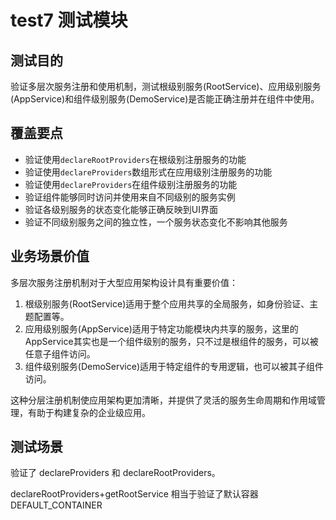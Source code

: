 # test7 测试模块

## 测试目的

验证多层次服务注册和使用机制，测试根级别服务(RootService)、应用级别服务(AppService)和组件级别服务(DemoService)是否能正确注册并在组件中使用。

## 覆盖要点

- 验证使用`declareRootProviders`在根级别注册服务的功能
- 验证使用`declareProviders`数组形式在应用级别注册服务的功能
- 验证使用`declareProviders`在组件级别注册服务的功能
- 验证组件能够同时访问并使用来自不同级别的服务实例
- 验证各级别服务的状态变化能够正确反映到UI界面
- 验证不同级别服务之间的独立性，一个服务状态变化不影响其他服务

## 业务场景价值

多层次服务注册机制对于大型应用架构设计具有重要价值：

1. 根级别服务(RootService)适用于整个应用共享的全局服务，如身份验证、主题配置等。
2. 应用级别服务(AppService)适用于特定功能模块内共享的服务，这里的AppService其实也是一个组件级别的服务，只不过是根组件的服务，可以被任意子组件访问。
3. 组件级别服务(DemoService)适用于特定组件的专用逻辑，也可以被其子组件访问。

这种分层注册机制使应用架构更加清晰，并提供了灵活的服务生命周期和作用域管理，有助于构建复杂的企业级应用。

## 测试场景

验证了 declareProviders 和 declareRootProviders。

declareRootProviders+getRootService 相当于验证了默认容器 DEFAULT_CONTAINER
